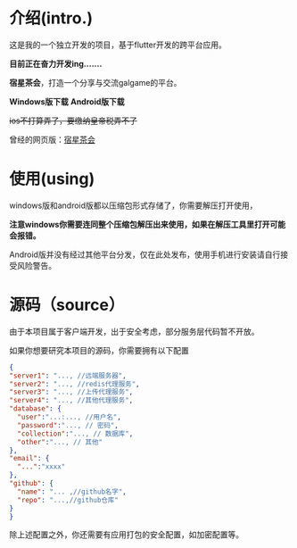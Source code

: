 # 介绍(intro.)
这是我的一个独立开发的项目，基于flutter开发的跨平台应用。

**目前正在奋力开发ing.......**

**宿星茶会**，打造一个分享与交流galgame的平台。


**Windows版下载**  **Android版下载**

~~ios不打算弄了，要缴纳皇帝税弄不了~~

曾经的网页版：[宿星茶会](https://www.suxing.site/)

# 使用(using)

windows版和android版都以压缩包形式存储了，你需要解压打开使用，

**注意windows你需要连同整个压缩包解压出来使用，如果在解压工具里打开可能会报错。**

Android版并没有经过其他平台分发，仅在此处发布，使用手机进行安装请自行接受风险警告。

# 源码（source）

由于本项目属于客户端开发，出于安全考虑，部分服务层代码暂不开放。

如果你想要研究本项目的源码，你需要拥有以下配置
```json
{
"server1": "..., //远端服务器",
"server2": "..., //redis代理服务",
"server3": "..., //上传代理服务",
"server4": "..., //其他代理服务",
"database": { 
  "user":"...:..., //用户名",
  "password":"..., // 密码",
  "collection":"..., // 数据库",
  "other":"..., // 其他"
},
"email": { 
  "...":"xxxx"
},
"github": { 
  "name": "... ,//github名字",
  "repo": "...,//github仓库"
}
}
```
除上述配置之外，你还需要有应用打包的安全配置，如加密配置等。













